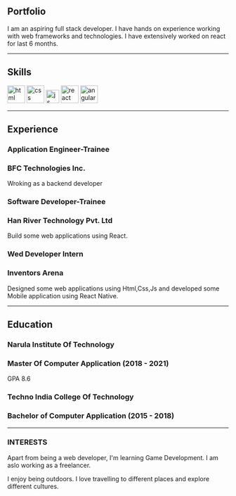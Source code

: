 ## Portfolio

I am an aspiring full stack developer. I have hands on experience working with web frameworks and technologies. I have extensively worked on react for last 6 months.

---

## Skills

<p align='left'>
  <img src="https://upload.wikimedia.org/wikipedia/commons/thumb/6/61/HTML5_logo_and_wordmark.svg/2048px-HTML5_logo_and_wordmark.svg.png" alt="html" width="40" height="40">
  <img src='https://upload.wikimedia.org/wikipedia/commons/thumb/d/d5/CSS3_logo_and_wordmark.svg/1200px-CSS3_logo_and_wordmark.svg.png' alt="css" width="40" height="40">
  <img src='https://upload.wikimedia.org/wikipedia/commons/6/6a/JavaScript-logo.png' height='30' width='auto' alt="js">
   <img src="https://upload.wikimedia.org/wikipedia/commons/thumb/a/a7/React-icon.svg/1280px-React-icon.svg.png" alt="react" width="auto" height="40"/>
   <img src="https://angular.io/assets/images/logos/angular/angular.svg" alt="angular" width="40" height="40"/>
</p>

---

## Experience

### **Application Engineer-Trainee**
### BFC Technologies Inc.

Wroking as a backend developer

### **Software Developer-Trainee**
### Han River Technology Pvt. Ltd

Build some web applications using React.

### **Wed Developer Intern**
### Inventors Arena

Designed some web applications using Html,Css,Js and developed some Mobile application using React Native.

---

## Education

### **Narula Institute Of Technology**
###  Master Of Computer Application (2018 - 2021)
GPA 8.6

### **Techno India College Of Technology**
###  Bachelor of Computer Application (2015 - 2018)

---

### INTERESTS
Apart from being a web developer, I'm learning Game Development. I am aslo working as a freelancer.

I enjoy being outdoors. I love travelling to different places and explore different cultures.
